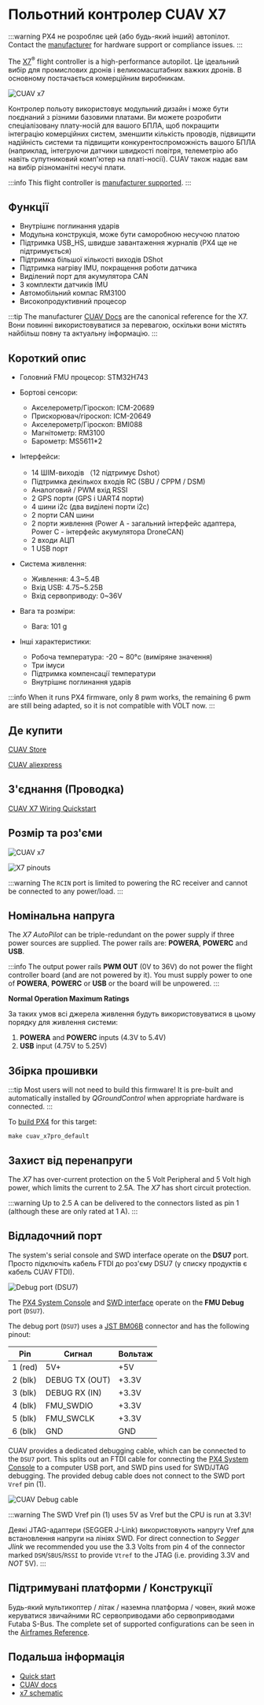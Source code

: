 # Польотний контролер CUAV X7

:::warning
PX4 не розробляє цей (або будь-який інший) автопілот.
Contact the [manufacturer](https://www.cuav.net) for hardware support or compliance issues.
:::

The [X7](http://doc.cuav.net/flight-controller/x7/en/x7.html)<sup>&reg;</sup> flight controller is a high-performance autopilot.
Це ідеальний вибір для промислових дронів і великомасштабних важких дронів.
В основному постачається комерційним виробникам.

![CUAV x7](../../assets/flight_controller/cuav_x7/x7.jpg)

Контролер польоту використовує модульний дизайн і може бути поєднаний з різними базовими платами.
Ви можете розробити спеціалізовану плату-носій для вашого БПЛА, щоб покращити інтеграцію комерційних систем, зменшити кількість проводів, підвищити надійність системи та підвищити конкурентоспроможність вашого БПЛА (наприклад, інтегруючи датчики швидкості повітря, телеметрію або навіть супутниковий комп'ютер на платі-носії).
CUAV також надає вам на вибір різноманітні несучі плати.

:::info
This flight controller is [manufacturer supported](../flight_controller/autopilot_manufacturer_supported.md).
:::

## Функції

- Внутрішнє поглинання ударів
- Модульна конструкція, може бути саморобною несучою платою
- Підтримка USB_HS, швидше завантаження журналів (PX4 ще не підтримується)
- Підтримка більшої кількості виходів DShot
- Підтримка нагріву IMU, покращення роботи датчика
- Виділений порт для акумулятора CAN
- 3 комплекти датчиків IMU
- Автомобільний компас RM3100
- Високопродуктивний процесор

:::tip
The manufacturer [CUAV Docs](https://doc.cuav.net/flight-controller/x7/en/) are the canonical reference for the X7.
Вони повинні використовуватися за перевагою, оскільки вони містять найбільш повну та актуальну інформацію.
:::

## Короткий опис

- Головний FMU процесор: STM32H743

- Бортові сенсори:

  - Акселерометр/Гіроскоп: ICM-20689
  - Прискорювач/гіроскоп: ICM-20649
  - Акселерометр/Гіроскоп: BMI088
  - Магнітометр: RM3100
  - Барометр: MS5611\*2

- Інтерфейси:
  - 14 ШІМ-виходів （12 підтримує Dshot）
  - Підтримка декількох входів RC (SBU / CPPM / DSM)
  - Аналоговий / PWM вхід RSSI
  - 2 GPS порти (GPS і UART4 порти)
  - 4 шини i2c (два виділені порти i2c)
  - 2 порти CAN шини
  - 2 порти живлення (Power A - загальний інтерфейс адаптера, Power C - інтерфейс акумулятора DroneCAN)
  - 2 входи АЦП
  - 1 USB порт

- Система живлення:
  - Живлення: 4.3~5.4В
  - Вхід USB: 4.75~5.25В
  - Вхід сервоприводу: 0~36V

- Вага та розміри:
  - Вага: 101 g

- Інші характеристики:
  - Робоча температура: -20 ~ 80°c (виміряне значення)
  - Три імуси
  - Підтримка компенсації температури
  - Внутрішнє поглинання ударів

:::info
When it runs PX4 firmware, only 8 pwm works, the remaining 6 pwm are still being adapted, so it is not compatible with VOLT now.
:::

## Де купити

[CUAV Store](https://store.cuav.net)

[CUAV aliexpress](https://www.aliexpress.com/item/4001042683738.html?spm=a2g0o.detail.1000060.2.1ebb2a9d3WDryi&gps-id=pcDetailBottomMoreThisSeller&scm=1007.13339.169870.0&scm_id=1007.13339.169870.0&scm-url=1007.13339.169870.0&pvid=f0df2481-1c0a-44eb-92a4-9c11c6cb3d06&_t=gps-id:pcDetailBottomMoreThisSeller,scm-url:1007.13339.169870.0,pvid:f0df2481-1c0a-44eb-92a4-9c11c6cb3d06,tpp_buckets:668%230%23131923%2320_668%23808%234094%23518_668%23888%233325%2319_668%234328%2319934%23630_668%232846%238115%23807_668%232717%237566%23827_668%231000022185%231000066058%230_668%233468%2315607%2376)

## З'єднання (Проводка)

[CUAV X7 Wiring Quickstart](http://doc.cuav.net/flight-controller/x7/en/quick-start/quick-start-x7.html)

## Розмір та роз'єми

![CUAV x7](../../assets/flight_controller/cuav_x7/x7-size.jpg)

![X7 pinouts](../../assets/flight_controller/cuav_x7/x7-pinouts.jpg)

:::warning
The `RCIN` port is limited to powering the RC receiver and cannot be connected to any power/load.
:::

## Номінальна напруга

The _X7 AutoPilot_ can be triple-redundant on the power supply if three power sources are supplied.
The power rails are: **POWERA**, **POWERC** and **USB**.

:::info
The output power rails **PWM OUT** (0V to 36V) do not power the flight controller board (and are not powered by it).
You must supply power to one of **POWERA**, **POWERC** or **USB** or the board will be unpowered.
:::

**Normal Operation Maximum Ratings**

За таких умов всі джерела живлення будуть використовуватися в цьому порядку для живлення системи:

1. **POWERA** and **POWERC** inputs (4.3V to 5.4V)
2. **USB** input (4.75V to 5.25V)

## Збірка прошивки

:::tip
Most users will not need to build this firmware!
It is pre-built and automatically installed by _QGroundControl_ when appropriate hardware is connected.
:::

To [build PX4](../dev_setup/building_px4.md) for this target:

```
make cuav_x7pro_default
```

## Захист від перенапруги

The _X7_ has over-current protection on the 5 Volt Peripheral and 5 Volt high power, which limits the current to 2.5A.
The _X7_ has short circuit protection.

:::warning
Up to 2.5 A can be delivered to the connectors listed as pin 1 (although these are only rated at 1 A).
:::

## Відладочний порт

The system's serial console and SWD interface operate on the **DSU7** port.
Просто підключіть кабель FTDI до роз'єму DSU7 (у списку продуктів є кабель CUAV FTDI).

![Debug port (DSU7)](../../assets/flight_controller/cuav_v5_plus/debug_port_dsu7.jpg)

The [PX4 System Console](../debug/system_console.md) and [SWD interface](../debug/swd_debug.md) operate on the **FMU Debug** port (`DSU7`).

The debug port (`DSU7`) uses a [JST BM06B](https://www.digikey.com.au/product-detail/en/jst-sales-america-inc/BM06B-GHS-TBT-LF-SN-N/455-1582-1-ND/807850) connector and has the following pinout:

| Pin                        | Сигнал                            | Вольтаж               |
| -------------------------- | --------------------------------- | --------------------- |
| 1 (red) | 5V+                               | +5V                   |
| 2 (blk) | DEBUG TX (OUT) | +3.3V |
| 3 (blk) | DEBUG RX (IN)  | +3.3V |
| 4 (blk) | FMU_SWDIO    | +3.3V |
| 5 (blk) | FMU_SWCLK    | +3.3V |
| 6 (blk) | GND                               | GND                   |

CUAV provides a dedicated debugging cable, which can be connected to the `DSU7` port.
This splits out an FTDI cable for connecting the [PX4 System Console](../debug/system_console.md) to a computer USB port, and SWD pins used for SWD/JTAG debugging.
The provided debug cable does not connect to the SWD port `Vref` pin (1).

![CUAV Debug cable](../../assets/flight_controller/cuav_v5_plus/cuav_v5_debug_cable.jpg)

:::warning
The SWD Vref pin (1) uses 5V as Vref but the CPU is run at 3.3V!

Деякі JTAG-адаптери (SEGGER J-Link) використовують напругу Vref для встановлення напруги на лініях SWD.
For direct connection to _Segger Jlink_ we recommended you use the 3.3 Volts from pin 4 of the connector marked `DSM`/`SBUS`/`RSSI` to provide `Vtref` to the JTAG (i.e. providing 3.3V and _NOT_ 5V).
:::

## Підтримувані платформи / Конструкції

Будь-який мультикоптер / літак / наземна платформа / човен, який може керуватися звичайними RC сервоприводами або сервоприводами Futaba S-Bus.
The complete set of supported configurations can be seen in the [Airframes Reference](../airframes/airframe_reference.md).

## Подальша інформація

- [Quick start](http://doc.cuav.net/flight-controller/x7/en/quick-start/quick-start-x7.html)
- [CUAV docs](http://doc.cuav.net)
- [x7 schematic](https://github.com/cuav/hardware/tree/master/X7_Autopilot)
